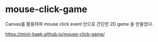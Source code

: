 # mouse-click-game
Canvas를 활용하여 mouse click event 만으로 간단한 2D game 을 만들었다.

https://minji-baek.github.io/mouse-click-game/

